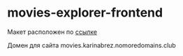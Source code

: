 # movies-explorer-frontend

Макет расположен по [ссылке](https://www.figma.com/file/z8fWNMzf88tCYumwSdzlQZ/%D0%9C%D0%B0%D0%BA%D0%B5%D1%82-%D0%94%D0%B8%D0%BF%D0%BB%D0%BE%D0%BC%D0%B0?node-id=891%3A3857)

Домен для сайта movies.karinabrez.nomoredomains.club
